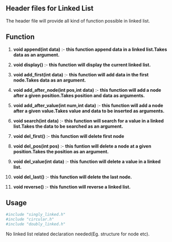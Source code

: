 ## Header files for Linked List

The header file will provide all kind of function possible in linked list.

## Function
1. **void append(int data)** :- **this function append data in a linked list.Takes data as an argument.**

2. **void display()** :- **this function will display the current linked list.**

3. **void add_first(int data)** :- **this function will add data in the first node.Takes data as an argument.**

4. **void add_after_node(int pos,int data)** :- **this function will add a node after a given position.Takes position and data as arguments.**

5. **void add_after_value(int num,int data)** :- **this function will add a node after a given value.Takes value and data to be inserted as arguments.**

6. **void search(int data)** :- **this function will search for a value in a linked list.Takes the data to be searched as an argument.**

7. **void del_first()** :- **this function will delete first node**

8. **void del_pos(int pos)** :- **this funtion will delete a node at a given position.Takes the position as an argument.**

9. **void del_value(int data)** :- **this function will delete a value in a linked list.**

10. **void del_last()** :- **this function will delete the last node.**

11. **void reverse()** :- **this function will reverse a linked list.**

## Usage
```bash
#include "singly_linked.h"
#include "circular.h"
#include "doubly_linked.h"
```

No linked list related declaration needed(Eg. structure for node etc).